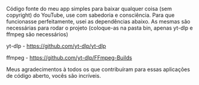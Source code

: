 Código fonte do meu app simples para baixar qualquer coisa (sem copyright) do YouTube, use com sabedoria e consciência. 
Para que funcionasse perfeitamente, usei as dependências abaixo. As mesmas são necessárias para rodar o projeto (coloque-as na pasta bin, apenas yt-dlp e ffmpeg são necessários) 

yt-dlp - https://github.com/yt-dlp/yt-dlp

ffmpeg - https://github.com/yt-dlp/FFmpeg-Builds

Meus agradecimentos à todos os que contribuíram para essas aplicações de código aberto, vocês são incríveis.
